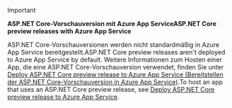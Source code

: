 > [!IMPORTANT]
> <span data-ttu-id="51741-101">**ASP.NET Core-Vorschauversion mit Azure App Service**</span><span class="sxs-lookup"><span data-stu-id="51741-101">**ASP.NET Core preview releases with Azure App Service**</span></span>
>
> <span data-ttu-id="51741-102">ASP.NET Core-Vorschauversionen werden nicht standardmäßig in Azure App Service bereitgestellt.</span><span class="sxs-lookup"><span data-stu-id="51741-102">ASP.NET Core preview releases aren't deployed to Azure App Service by default.</span></span> <span data-ttu-id="51741-103">Weitere Informationen zum Hosten einer App, die eine ASP.NET Core-Vorschauversion verwendet, finden Sie unter [Deploy ASP.NET Core preview release to Azure App Service (Bereitstellen der ASP.NET Core-Vorschauversion in Azure App Service)](xref:host-and-deploy/azure-apps/index#deploy-aspnet-core-preview-release-to-azure-app-service).</span><span class="sxs-lookup"><span data-stu-id="51741-103">To host an app that uses an ASP.NET Core preview release, see [Deploy ASP.NET Core preview release to Azure App Service](xref:host-and-deploy/azure-apps/index#deploy-aspnet-core-preview-release-to-azure-app-service).</span></span>
